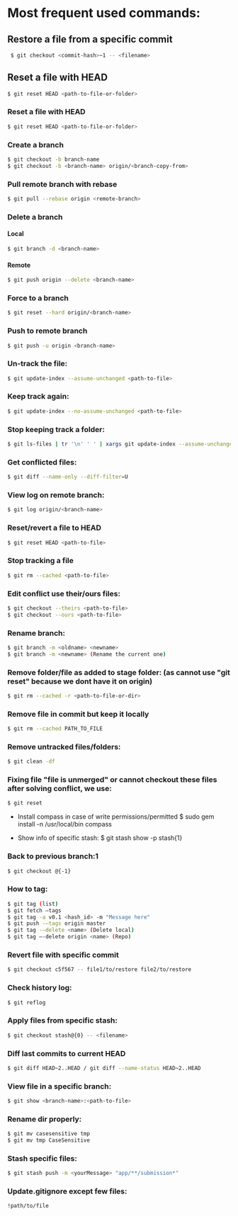 # Most frequent used commands:

## Restore a file from a specific commit
```sh
 $ git checkout <commit-hash>~1 -- <filename>
```

## Reset a file with HEAD
```sh
$ git reset HEAD <path-to-file-or-folder>
```

### Reset a file with HEAD
```sh
$ git reset HEAD <path-to-file-or-folder>
```

### Create a branch
```sh
$ git checkout -b branch-name
$ git checkout -b <branch-name> origin/<branch-copy-from>
```

### Pull remote branch with rebase
```sh
$ git pull --rebase origin <remote-branch>
```

### Delete a branch
#### Local
```sh
$ git branch -d <branch-name>
```
#### Remote
```sh
$ git push origin --delete <branch-name>
```

### Force to a branch
```sh
$ git reset --hard origin/<branch-name>
```

### Push to remote branch
```sh
$ git push -u origin <branch-name>
```

### Un-track the file:
```sh
$ git update-index --assume-unchanged <path-to-file>
```

### Keep track again:
```sh
$ git update-index --no-assume-unchanged <path-to-file>
```

### Stop keeping track a folder:
```sh
$ git ls-files | tr '\n' ' ' | xargs git update-index --assume-unchanged
```

### Get conflicted files:
```sh
$ git diff --name-only --diff-filter=U
```

### View log on remote branch:
```sh
$ git log origin/<branch-name>
```

### Reset/revert a file to HEAD
```sh
$ git reset HEAD <path-to-file>
```

### Stop tracking a file
```sh
$ git rm --cached <path-to-file>
```

### Edit conflict use their/ours files:
```sh
$ git checkout --theirs <path-to-file>
$ git checkout --ours <path-to-file>
```

### Rename branch:
```sh
$ git branch -m <oldname> <newname>
$ git branch -m <newname> (Rename the current one)
```

### Remove folder/file as added to stage folder: (as cannot use "git reset" because we dont have it on origin)
```sh
$ git rm --cached -r <path-to-file-or-dir>
```

### Remove file in commit but keep it locally
```sh
$ git rm --cached PATH_TO_FILE
```

### Remove untracked files/folders:
```sh
$ git clean -df
```

### Fixing file "file is unmerged" or cannot checkout these files after solving conflict, we use:
```sh
$ git reset
```

- Install compass in case of write permissions/permitted
$ sudo gem install -n /usr/local/bin compass 

- Show info of specific stash:
$ git stash show -p stash{1}

### Back to previous branch:1
```sh
$ git checkout @{-1}
```

### How to tag:
```sh
$ git tag (list)
$ git fetch —tags
$ git tag -a v0.1 <hash_id> -m "Message here" 
$ git push -—tags origin master
$ git tag -—delete <name> (Delete local)
$ git tag —-delete origin <name> (Repo)
```

### Revert file with specific commit
```sh
$ git checkout c5f567 -- file1/to/restore file2/to/restore
```

### Check history log:
```sh
$ git reflog
```

### Apply files from specific stash:
```sh
$ git checkout stash@{0} -- <filename>
```

### Diff last commits to current HEAD
```sh
$ git diff HEAD~2..HEAD / git diff --name-status HEAD~2..HEAD
```

### View file in a specific branch:
```sh
$ git show <branch-name>:<path-to-file>
```

### Rename dir properly:
```sh
$ git mv casesensitive tmp
$ git mv tmp CaseSensitive
```

### Stash specific files:
```sh
$ git stash push -m <yourMessage> "app/**/submission*"
```

### Update.gitignore except few files:
```sh
!path/to/file
```
